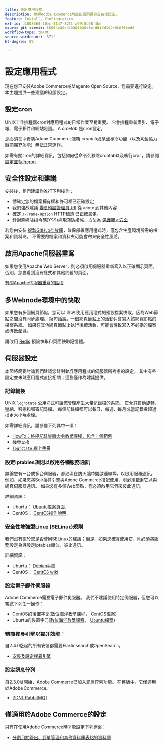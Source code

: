 ```yaml
---
title: 設定應用程式
description: 瞭解Adobe Commerce內部部署所需的安裝後設定。
feature: Install, Configuration
exl-id: b1808664-10ec-4147-8251-a99f8b58f4be
source-git-commit: 35664c30e438305036d3cfdd1dd1924966f6ced6
workflow-type: tm+mt
source-wordcount: '671'
ht-degree: 0%

---
```


# 設定應用程式

現在您已安裝Adobe Commerce或Magento Open Source，您需要進行設定。 本主題提供一些建議的組態設定。

## 設定cron

UNIX工作排程器cron對應用程式的日常作業至關重要。 它會排程重新索引、電子報、電子郵件和網站地圖。 A *crontab* 是cron設定。

您必須在中安裝Adobe Commerce服務 *crontab*&#x200B;或某些核心功能（以及某些協力廠商擴充功能）無法正常運作。

如需有關cron的詳細資訊，包括如何從命令列移除crontab以及執行cron，請參閱 [設定並執行cron](../../configuration/cli/configure-cron-jobs.md).

## 安全性設定和建議

安裝後，我們建議您進行下列操作：

* 請確定您的檔案擁有權和許可權已正確設定
* 我們強烈建議 [變更預設管理員URI](../tutorials/admin-uri.md) 從 `admin` 到其他內容
* 確定 [`X-Frame-Option` HTTP標頭](../../configuration/security/xframe-options.md) 已正確設定。
* 針對跨網站指令碼(XSS)採取預防措施，方法為 [保護範本安全](https://developer.adobe.com/commerce/php/development/security/cross-site-scripting/)

若您由安裝 [複製GitHub存放庫](https://developer.adobe.com/commerce/contributor/guides/install/clone-repository/)，確保部署應用程式時，僅包含生產環境所需的檔案和資料夾。 不需要的檔案和資料夾可能會帶來安全性風險。

## 啟用Apache伺服器重寫

如果您使用Apache Web Server，則必須啟用伺服器重新寫入以正確顯示頁面。 否則，您會看到沒有樣式和其他問題的頁面。

[有關Apache伺服器重寫的區段](../prerequisites/web-server/apache.md#apache-rewrites-and-htaccess)

## 多Webnode環境中的快取

如果您有多個網頁節點，您可以 *無法* 使用應用程式的預設檔案快取，因為Web節點之間沒有同步處理。 換句話說，一個網頁節點上的活動只會寫入該網頁節點的檔案系統。 如果在其他網頁節點上執行後續活動，可能會導致寫入不必要的檔案或導致錯誤。

請改用 [Redis](../../configuration/cache/config-redis.md) 預設快取和頁面快取記憶體。

## 伺服器設定

本節將簡要討論我們建議您針對執行應用程式的伺服器所考慮的設定。 其中有些設定並未與應用程式直接相關；這些僅作為建議提供。

### 記錄輪換

UNIX `logrotate` 公用程式可讓您管理產生大量記錄檔的系統。 它允許自動旋轉、壓縮、移除和郵寄記錄檔。 每個記錄檔都可以每日、每週、每月或當記錄檔超過指定大小時處理。

如需詳細資訊，請參閱下列其中一項：

* [HowTo：終極記錄旋轉命令教學課程，包含十個範例](https://www.thegeekstuff.com/2010/07/logrotate-examples)
* [棧疊交換](https://unix.stackexchange.com/questions/85662/how-to-properly-automatically-manually-rotate-log-files-for-production-rails-app)
* [`logrotate` 線上手冊](https://linuxconfig.org/logrotate-8-manual-page)

### 設定iptables規則以啟用各種服務通訊

無論您有一台或多台伺服器，都必須在防火牆中開啟連線埠，以啟用服務通訊。 例如，如果您將Solr搜尋引擎與Adobe Commerce搭配使用，則必須啟用它以與網頁伺服器通訊。 如果您有多個Web節點，您必須啟用它們來彼此通訊。

詳細資訊：

* Ubuntu： [Ubuntu檔案頁面](https://help.ubuntu.com/community/IptablesHowTo).
* CentOS： [CentOS操作說明](https://wiki.centos.org/HowTos%282f%29Network%282f%29IPTables.html).

### 安全性增強型Linux (SELinux)規則

我們沒有關於您是否使用SELinux的建議；但是，如果您確實使用它，則必須將服務設定為與設定iptables類似，彼此通訊。

詳細資訊：

* Ubuntu： [Debian手冊](https://debian-handbook.info/browse/stable/sect.selinux.html)
* CentOS： [CentOS wiki](https://wiki.centos.org/HowTos/SELinux)

### 設定電子郵件伺服器

Adobe Commerce需要電子郵件伺服器。 我們不建議使用特定伺服器，但您可以嘗試下列任一操作：

* CentOS的後置字元([數位海洋教學課程](https://www.digitalocean.com/community/tutorials/how-to-install-postfix-on-centos-6)， [CentOS檔案](https://www.centos.org))
* Ubuntu的後置字元([數位海洋教學課程](https://www.digitalocean.com/community/tutorials/how-to-install-and-setup-postfix-on-ubuntu-14-04)， [Ubuntu檔案](https://help.ubuntu.com/community/MailServer))

### 精簡搜尋引擎以提升效能：

自2.4.0版起的所有安裝都需要Elasticsearch或OpenSearch。

* [安裝及設定搜尋引擎](../../configuration/search/overview-search.md)

### 設定訊息佇列

自2.3.0版開始，Adobe Commerce已加入訊息佇列功能。 在舊版中，它僅適用於Adobe Commerce。

* [[!DNL RabbitMQ]](../../configuration/queues/message-queue-framework.md)

## 僅適用於Adobe Commerce的設定

只有在使用Adobe Commerce時才能設定下列專案：

* [分割用於簽出、訂單管理和其他資料庫表格的資料庫](../../configuration/storage/multi-master.md)
